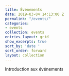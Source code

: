 ```yaml
---
title: Événements
date: 2019-03-04 14:13:00 Z
permalink: "/events/"
categories:
- events
collection: events
entries_layout: grid
show_excerpts: true
sort_by: 'date '
sort_order: forward
layout: collection
---
```


Introduction aux événements
